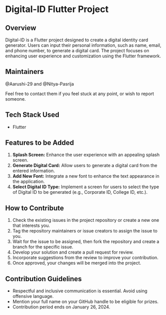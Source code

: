 # Digital-ID Flutter Project

## Overview
Digital-ID is a Flutter project designed to create a digital identity card generator. Users can input their personal information, such as name, email, and phone number, to generate a digital card. The project focuses on enhancing user experience and customization using the Flutter framework.


## Maintainers 
@Aarushi-29 and @Nitya-Pasrija

Feel free to contact them if you feel stuck at any point, or wish to report someone.

## Tech Stack Used
- Flutter

## Features to be Added

1. **Splash Screen:** Enhance the user experience with an appealing splash screen.
2. **Generate Digital Card:** Allow users to generate a digital card from the entered information.
3. **Add New Font:** Integrate a new font to enhance the text appearance in the application.
4. **Select Digital ID Type:** Implement a screen for users to select the type of Digital ID to be generated (e.g., Corporate ID, College ID, etc.).

## How to Contribute

1. Check the existing issues in the project repository or create a new one that interests you.
2. Tag the repository maintainers or issue creators to assign the issue to you.
3. Wait for the issue to be assigned, then fork the repository and create a branch for the specific issue.
4. Develop your solution and create a pull request for review.
5. Incorporate suggestions from the review to improve your contribution.
6. Once approved, your changes will be merged into the project.

## Contribution Guidelines

- Respectful and inclusive communication is essential. Avoid using offensive language.
- Mention your full name on your GitHub handle to be eligible for prizes.
- Contribution period ends on January 26, 2024.
